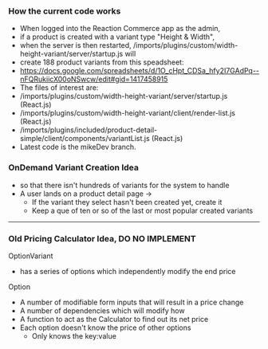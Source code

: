 
### How the current code works
- When logged into the Reaction Commerce app as the admin,
 - if a product is created with a variant type "Height & Width",
 - when the server is then restarted, /imports/plugins/custom/width-height-variant/server/startup.js will
 - create 188 product variants from this speadsheet:
  - https://docs.google.com/spreadsheets/d/1O_cHpt_CDSa_hfy2I7GAdPq--nFQRukiicX00oNSwcw/edit#gid=1417458915
  - The files of interest are:
   - /imports/plugins/custom/width-height-variant/server/startup.js (React.js)
   - /imports/plugins/custom/width-height-variant/client/render-list.js (React.js)
   - /imports/plugins/included/product-detail-simple/client/components/variantList.js (React.js)
   - Latest code is the mikeDev branch.

### OnDemand Variant Creation Idea
- so that there isn't hundreds of variants for the system to handle
- A user lands on a product detail page ->
  - If the variant they select hasn't been created yet, create it
  - Keep a que of ten or so of the last or most popular created variants



_ _ _




### Old Pricing Calculator Idea, DO NO IMPLEMENT
OptionVariant
- has a series of options which independently modify the end price

Option
- A number of modifiable form inputs that will result in a price change
- A number of dependencies which will modify how
- A function to act as the Calculator to find out its net price
- Each option doesn't know the price of other options
    - Only knows the key:value





